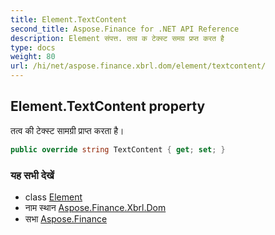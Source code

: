 ```yaml
---
title: Element.TextContent
second_title: Aspose.Finance for .NET API Reference
description: Element संपत्त. तत्व क टेक्स्ट समग्र प्रप्त करत है
type: docs
weight: 80
url: /hi/net/aspose.finance.xbrl.dom/element/textcontent/
---
```

## Element.TextContent property

तत्व की टेक्स्ट सामग्री प्राप्त करता है।

```csharp
public override string TextContent { get; set; }
```

### यह सभी देखें

* class [Element](../)
* नाम स्थान [Aspose.Finance.Xbrl.Dom](../../element/)
* सभा [Aspose.Finance](../../../)



